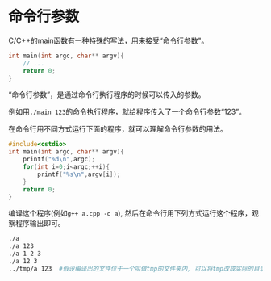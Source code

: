 # 命令行参数

C/C++的main函数有一种特殊的写法，用来接受“命令行参数"。

```c
int main(int argc, char** argv){
    // ...
    return 0;
}
```

“命令行参数”，是通过命令行执行程序的时候可以传入的参数。

例如用`./main 123`的命令执行程序，就给程序传入了一个命令行参数“123”。

在命令行用不同方式运行下面的程序，就可以理解命令行参数的用法。

```c
#include<cstdio>
int main(int argc, char** argv){
    printf("%d\n",argc);
    for(int i=0;i<argc;++i){
        printf("%s\n",argv[i]);
    }
    return 0;
}
```
编译这个程序(例如`g++ a.cpp -o a`), 然后在命令行用下列方式运行这个程序，观察程序输出即可。

```bash
./a 
./a 123
./a 1 2 3
./a 12 3
../tmp/a 123  #假设编译出的文件位于一个叫做tmp的文件夹内, 可以将tmp改成实际的目录名称
```